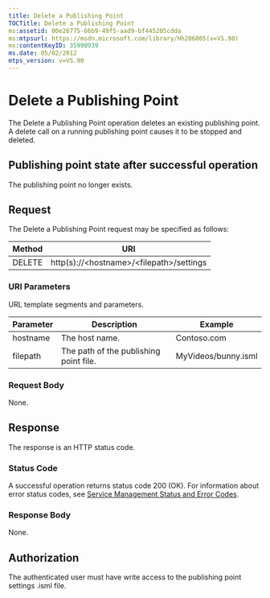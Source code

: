 ```yaml
---
title: Delete a Publishing Point
TOCTitle: Delete a Publishing Point
ms:assetid: 00e26775-66b9-49f5-aad9-bf445205cdda
ms:mtpsurl: https://msdn.microsoft.com/library/Hh206005(v=VS.90)
ms:contentKeyID: 35990939
ms.date: 05/02/2012
mtps_version: v=VS.90
---
```


# Delete a Publishing Point

The Delete a Publishing Point operation deletes an existing publishing point. A delete call on a running publishing point causes it to be stopped and deleted.

## Publishing point state after successful operation

The publishing point no longer exists.

## Request

The Delete a Publishing Point request may be specified as follows:

|Method|URI|
|--- |--- |
|DELETE|http(s)://\<hostname>/\<filepath>/settings|

### URI Parameters

URL template segments and parameters.

|Parameter|Description|Example|
|--- |--- |--- |
|hostname|The host name.|Contoso.com|
|filepath|The path of the publishing point file.|MyVideos/bunny.isml|

### Request Body

None.

## Response

The response is an HTTP status code.

### Status Code

A successful operation returns status code 200 (OK). For information about error status codes, see [Service Management Status and Error Codes](service-management-status-and-error-codes.md).

### Response Body

None.

## Authorization

The authenticated user must have write access to the publishing point settings .isml file.
